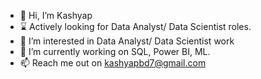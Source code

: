 - 👋 Hi, I’m Kashyap
- ⌛ Actively looking for Data Analyst/ Data Scientist roles.
- 👀 I’m interested in Data Analyst/ Data Scientist work
- 🌱 I’m currently working on SQL, Power BI, ML.
- 📫  Reach me out on kashyapbd7@gmail.com

<!---
kashyapbd7/kashyapbd7 is a ✨ special ✨ repository because its `README.md` (this file) appears on your GitHub profile.
You can click the Preview link to take a look at your changes.
--->
